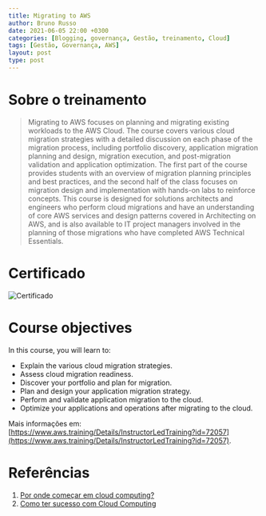 ```yaml
---
title: Migrating to AWS 
author: Bruno Russo
date: 2021-06-05 22:00 +0300
categories: [Blogging, governança, Gestão, treinamento, Cloud]
tags: [Gestão, Governança, AWS]
layout: post
type: post
---
```

# **Sobre o treinamento**

> Migrating to AWS focuses on planning and migrating existing workloads to the AWS Cloud. The course covers various cloud migration strategies with a detailed discussion on each phase of the migration process, including portfolio discovery, application migration planning and design, migration execution, and post-migration validation and application optimization. The first part of the course provides students with an overview of migration planning principles and best practices, and the second half of the class focuses on migration design and implementation with hands-on labs to reinforce concepts. This course is designed for solutions architects and engineers who perform cloud migrations and have an understanding of core AWS services and design patterns covered in Architecting on AWS, and is also available to IT project managers involved in the planning of those migrations who have completed AWS Technical Essentials.


# **Certificado**
![Certificado](https://brunorusso.com.br/assets/Migrating-to-AWS.png)

# **Course objectives**
In this course, you will learn to:

- Explain the various cloud migration strategies.
- Assess cloud migration readiness.
- Discover your portfolio and plan for migration.
- Plan and design your application migration strategy.
- Perform and validate application migration to the cloud.
- Optimize your applications and operations after migrating to the cloud.

Mais informações em: [https://www.aws.training/Details/InstructorLedTraining?id=72057](https://www.aws.training/Details/InstructorLedTraining?id=72057).

# **Referências**

1. [Por onde começar em cloud computing?](https://brunorusso.com.br/2020/09/27/por-onde-comecar-em-cloud-computing/)
2. [Como ter sucesso com Cloud Computing](https://brunorusso.com.br/2020/08/01/como-ter-sucesso-com-cloud-computing/)
